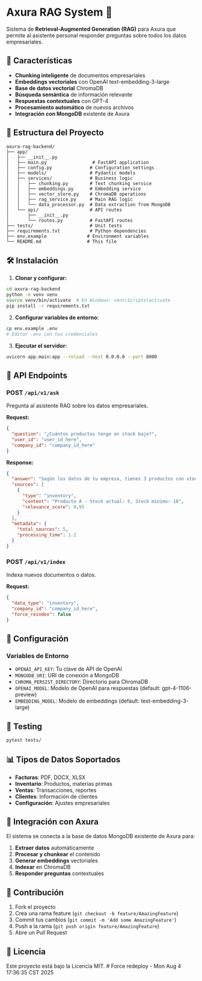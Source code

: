 # Axura RAG System 🤖

Sistema de **Retrieval-Augmented Generation (RAG)** para Axura que permite al asistente personal responder preguntas sobre todos los datos empresariales.

## 🚀 Características

- **Chunking inteligente** de documentos empresariales
- **Embeddings vectoriales** con OpenAI text-embedding-3-large
- **Base de datos vectorial** ChromaDB
- **Búsqueda semántica** de información relevante
- **Respuestas contextuales** con GPT-4
- **Procesamiento automático** de nuevos archivos
- **Integración con MongoDB** existente de Axura

## 📁 Estructura del Proyecto

```
axura-rag-backend/
├── app/
│   ├── __init__.py
│   ├── main.py                 # FastAPI application
│   ├── config.py              # Configuration settings
│   ├── models/                # Pydantic models
│   ├── services/              # Business logic
│   │   ├── chunking.py        # Text chunking service
│   │   ├── embeddings.py      # Embedding service
│   │   ├── vector_store.py    # ChromaDB operations
│   │   ├── rag_service.py     # Main RAG logic
│   │   └── data_processor.py  # Data extraction from MongoDB
│   └── api/                   # API routes
│       ├── __init__.py
│       └── routes.py          # FastAPI routes
├── tests/                     # Unit tests
├── requirements.txt           # Python dependencies
├── env.example               # Environment variables
└── README.md                 # This file
```

## 🛠️ Instalación

1. **Clonar y configurar:**
```bash
cd axura-rag-backend
python -m venv venv
source venv/bin/activate  # En Windows: venv\Scripts\activate
pip install -r requirements.txt
```

2. **Configurar variables de entorno:**
```bash
cp env.example .env
# Editar .env con tus credenciales
```

3. **Ejecutar el servidor:**
```bash
uvicorn app.main:app --reload --host 0.0.0.0 --port 8000
```

## 📡 API Endpoints

### POST `/api/v1/ask`
Pregunta al asistente RAG sobre los datos empresariales.

**Request:**
```json
{
  "question": "¿Cuántos productos tengo en stock bajo?",
  "user_id": "user_id_here",
  "company_id": "company_id_here"
}
```

**Response:**
```json
{
  "answer": "Según los datos de tu empresa, tienes 3 productos con stock bajo: Producto A (5/10), Producto B (2/8), Producto C (1/5).",
  "sources": [
    {
      "type": "inventory",
      "content": "Producto A - Stock actual: 5, Stock mínimo: 10",
      "relevance_score": 0.95
    }
  ],
  "metadata": {
    "total_sources": 5,
    "processing_time": 1.2
  }
}
```

### POST `/api/v1/index`
Indexa nuevos documentos o datos.

**Request:**
```json
{
  "data_type": "inventory",
  "company_id": "company_id_here",
  "force_reindex": false
}
```

## 🔧 Configuración

### Variables de Entorno

- `OPENAI_API_KEY`: Tu clave de API de OpenAI
- `MONGODB_URI`: URI de conexión a MongoDB
- `CHROMA_PERSIST_DIRECTORY`: Directorio para ChromaDB
- `OPENAI_MODEL`: Modelo de OpenAI para respuestas (default: gpt-4-1106-preview)
- `EMBEDDING_MODEL`: Modelo de embeddings (default: text-embedding-3-large)

## 🧪 Testing

```bash
pytest tests/
```

## 📊 Tipos de Datos Soportados

- **Facturas**: PDF, DOCX, XLSX
- **Inventario**: Productos, materias primas
- **Ventas**: Transacciones, reportes
- **Clientes**: Información de clientes
- **Configuración**: Ajustes empresariales

## 🔄 Integración con Axura

El sistema se conecta a la base de datos MongoDB existente de Axura para:

1. **Extraer datos** automáticamente
2. **Procesar y chunkear** el contenido
3. **Generar embeddings** vectoriales
4. **Indexar** en ChromaDB
5. **Responder preguntas** contextuales

## 🤝 Contribución

1. Fork el proyecto
2. Crea una rama feature (`git checkout -b feature/AmazingFeature`)
3. Commit tus cambios (`git commit -m 'Add some AmazingFeature'`)
4. Push a la rama (`git push origin feature/AmazingFeature`)
5. Abre un Pull Request

## 📄 Licencia

Este proyecto está bajo la Licencia MIT. # Force redeploy - Mon Aug  4 17:36:35 CST 2025
